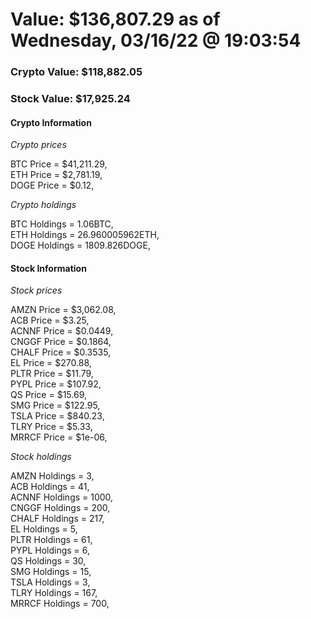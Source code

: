 # Value: $136,807.29 as of Wednesday, 03/16/22 @ 19:03:54 

### Crypto Value: $118,882.05

### Stock Value: $17,925.24

#### Crypto Information 
*Crypto prices* 

BTC Price = $41,211.29,  
ETH Price = $2,781.19,  
DOGE Price = $0.12,  


*Crypto holdings* 

BTC Holdings = 1.06BTC,  
ETH Holdings = 26.960005962ETH,  
DOGE Holdings = 1809.826DOGE,  


#### Stock Information 

*Stock prices* 

AMZN Price = $3,062.08,  
ACB Price = $3.25,  
ACNNF Price = $0.0449,  
CNGGF Price = $0.1864,  
CHALF Price = $0.3535,  
EL Price = $270.88,  
PLTR Price = $11.79,  
PYPL Price = $107.92,  
QS Price = $15.69,  
SMG Price = $122.95,  
TSLA Price = $840.23,  
TLRY Price = $5.33,  
MRRCF Price = $1e-06,  


*Stock holdings* 

AMZN Holdings = 3,  
ACB Holdings = 41,  
ACNNF Holdings = 1000,  
CNGGF Holdings = 200,  
CHALF Holdings = 217,  
EL Holdings = 5,  
PLTR Holdings = 61,  
PYPL Holdings = 6,  
QS Holdings = 30,  
SMG Holdings = 15,  
TSLA Holdings = 3,  
TLRY Holdings = 167,  
MRRCF Holdings = 700,  


